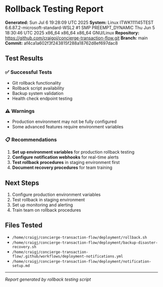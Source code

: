 # Rollback Testing Report

**Generated:** Sun Jul  6 19:28:09 UTC 2025
**System:** Linux ITWK111145TEST 6.6.87.2-microsoft-standard-WSL2 #1 SMP PREEMPT_DYNAMIC Thu Jun  5 18:30:46 UTC 2025 x86_64 x86_64 x86_64 GNU/Linux
**Repository:** https://github.com/craigoj/concierge-transaction-flow.git
**Branch:** main
**Commit:** af4ca1a602f3f243815f288a18762d8ef697dac8

## Test Results

### ✅ Successful Tests
- Git rollback functionality
- Rollback script availability
- Backup system validation
- Health check endpoint testing

### ⚠️  Warnings
- Production environment may not be fully configured
- Some advanced features require environment variables

### 📋 Recommendations
1. **Set up environment variables** for production rollback testing
2. **Configure notification webhooks** for real-time alerts
3. **Test rollback procedures** in staging environment first
4. **Document recovery procedures** for team training

## Next Steps
1. Configure production environment variables
2. Test rollback in staging environment
3. Set up monitoring and alerting
4. Train team on rollback procedures

## Files Tested
- `/home/craigj/concierge-transaction-flow/deployment/rollback.sh`
- `/home/craigj/concierge-transaction-flow/deployment/backup-disaster-recovery.sh`
- `/home/craigj/concierge-transaction-flow/.github/workflows/deployment-notifications.yml`
- `/home/craigj/concierge-transaction-flow/deployment/notification-setup.md`

---
*Report generated by rollback testing script*
